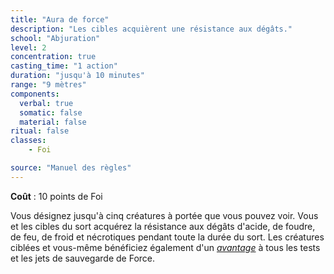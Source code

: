 ```yaml
---
title: "Aura de force"
description: "Les cibles acquièrent une résistance aux dégâts."
school: "Abjuration"
level: 2
concentration: true
casting_time: "1 action"
duration: "jusqu'à 10 minutes"
range: "9 mètres"
components:
  verbal: true
  somatic: false
  material: false
ritual: false
classes:
    - Foi

source: "Manuel des règles"
---
```

**Coût** : 10 points de Foi  

Vous désignez jusqu'à cinq créatures à portée que vous pouvez voir. Vous et les cibles du sort acquérez la résistance aux dégâts d'acide, de foudre, de feu, de froid et nécrotiques pendant toute la durée du sort. Les créatures ciblées et vous-même bénéficiez également d'un [_avantage_](/utiliser-les-caracteristiques/#avantage-et-desavantage) à tous les tests et les jets de sauvegarde de Force.
